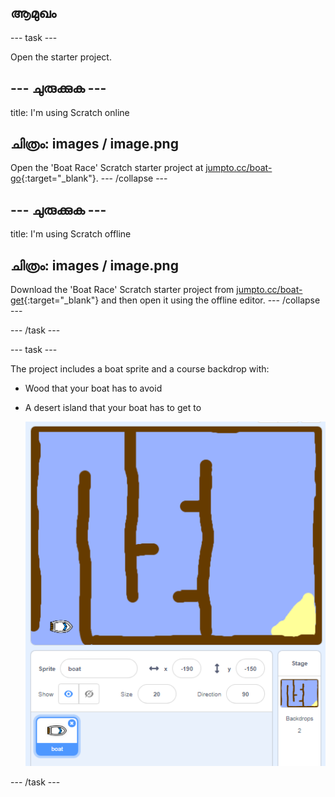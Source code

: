 ## ആമുഖം

\--- task \---

Open the starter project.

## \--- ചുരുക്കുക \---

title: I'm using Scratch online

## ചിത്രം: images / image.png

Open the 'Boat Race' Scratch starter project at [jumpto.cc/boat-go](https://scratch.mit.edu/projects/63958014/#editor){:target="_blank"}. \--- /collapse \---

## \--- ചുരുക്കുക \---

title: I'm using Scratch offline

## ചിത്രം: images / image.png

Download the 'Boat Race' Scratch starter project from [jumpto.cc/boat-get](http:jumpto.cc/boat-get){:target="_blank"} and then open it using the offline editor. \--- /collapse \---

\--- /task \---

\--- task \---

The project includes a boat sprite and a course backdrop with:

- Wood that your boat has to avoid
- A desert island that your boat has to get to
    
    ![screenshot](images/boat-starter.png)

\--- /task \---